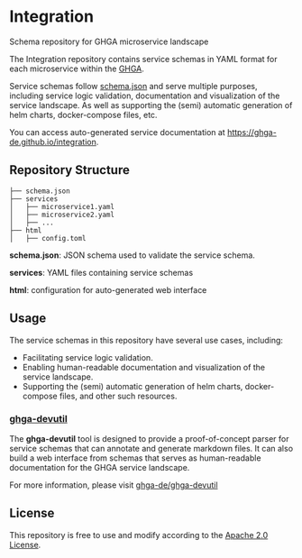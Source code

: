 # Integration
Schema repository for GHGA microservice landscape 

The Integration repository contains service schemas in YAML format for each microservice within the [GHGA](https://github.com/ghga-de). 

Service schemas follow [schema.json](https://github.com/ghga-de/integration/blob/9c8d1c80bab3af0062ac0a59f1117252bfe7285e/schema.json) and serve multiple purposes, including service logic validation, documentation and visualization of the service landscape. As well as supporting the (semi) automatic generation of helm charts, docker-compose files, etc.

You can access auto-generated service documentation at https://ghga-de.github.io/integration.

## Repository Structure

```
├── schema.json
├── services
│   ├── microservice1.yaml
│   ├── microservice2.yaml
│   ├── ...
├── html
│   ├── config.toml
```
**schema.json**: JSON schema used to validate the service schema.

**services**: YAML files containing service schemas

**html**: configuration for auto-generated web interface

## Usage
The service schemas in this repository have several use cases, including:

- Facilitating service logic validation.
- Enabling human-readable documentation and visualization of the service landscape.
- Supporting the (semi) automatic generation of helm charts, docker-compose files, and other such resources.

### [ghga-devutil](https://github.com/ghga-de/ghga-devutil)
The **ghga-devutil** tool is designed to provide a proof-of-concept parser for service schemas that can annotate and generate markdown files. It can also build a web interface from schemas that serves as human-readable documentation for the GHGA service landscape. 

For more information, please visit [ghga-de/ghga-devutil](https://github.com/ghga-de/ghga-devutil)

## License
This repository is free to use and modify according to the [Apache 2.0 License](https://github.com/ghga-de/microservice-repository-template/blob/main/LICENSE).
